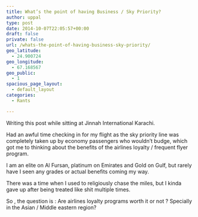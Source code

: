 ```yaml
---
title: What’s the point of having Business / Sky Priority?
author: uppal
type: post
date: 2014-10-07T22:05:57+00:00
draft: false
private: false
url: /whats-the-point-of-having-business-sky-priority/
geo_latitude:
  - 24.900724
geo_longitude:
  - 67.168567
geo_public:
  - 1
spacious_page_layout:
  - default_layout
categories:
  - Rants

---
```

Writing this post while sitting at Jinnah International Karachi.

Had an awful time checking in for my flight as the sky priority line was completely taken up by economy passengers who wouldn&#8217;t budge, which got me to thinking about the benefits of the airlines loyalty / frequent flyer program.

I am an elite on Al Fursan, platinum on Emirates and Gold on Gulf, but rarely have I seen any grades or actual benefits coming my way.

There was a time when I used to religiously chase the miles, but I kinda gave up after being treated like shit multiple times.

So , the question is : Are airlines loyalty programs worth it or not ? Specially in the Asian / Middle eastern region?

